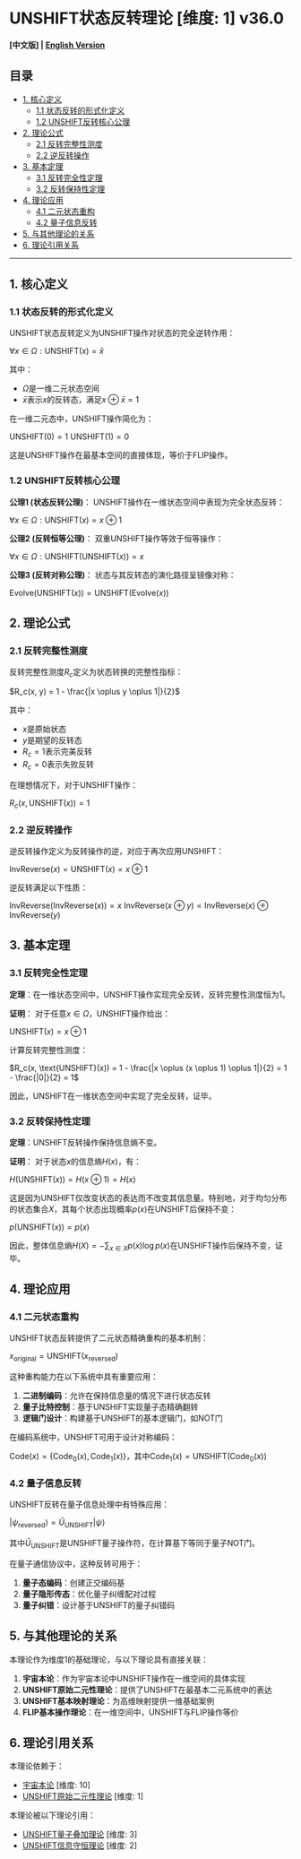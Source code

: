 # UNSHIFT状态反转理论 [维度: 1] v36.0

**[中文版] | [English Version](formal_theory_unshift_state_inversion_en.md)**

## 目录

- [1. 核心定义](#1-核心定义)
  - [1.1 状态反转的形式化定义](#11-状态反转的形式化定义)
  - [1.2 UNSHIFT反转核心公理](#12-unshift反转核心公理)
- [2. 理论公式](#2-理论公式)
  - [2.1 反转完整性测度](#21-反转完整性测度)
  - [2.2 逆反转操作](#22-逆反转操作)
- [3. 基本定理](#3-基本定理)
  - [3.1 反转完全性定理](#31-反转完全性定理)
  - [3.2 反转保持性定理](#32-反转保持性定理)
- [4. 理论应用](#4-理论应用)
  - [4.1 二元状态重构](#41-二元状态重构)
  - [4.2 量子信息反转](#42-量子信息反转)
- [5. 与其他理论的关系](#5-与其他理论的关系)
- [6. 理论引用关系](#6-理论引用关系)

---

## 1. 核心定义

### 1.1 状态反转的形式化定义

UNSHIFT状态反转定义为UNSHIFT操作对状态的完全逆转作用：

$`\forall x \in \Omega: \text{UNSHIFT}(x) = \bar{x}`$

其中：
- $`\Omega`$是一维二元状态空间
- $`\bar{x}`$表示$`x`$的反转态，满足$`x \oplus \bar{x} = 1`$

在一维二元态中，UNSHIFT操作简化为：

$`\text{UNSHIFT}(0) = 1`$
$`\text{UNSHIFT}(1) = 0`$

这是UNSHIFT操作在最基本空间的直接体现，等价于FLIP操作。

### 1.2 UNSHIFT反转核心公理

**公理1 (状态反转公理)**：
UNSHIFT操作在一维状态空间中表现为完全状态反转：

$`\forall x \in \Omega: \text{UNSHIFT}(x) = x \oplus 1`$

**公理2 (反转恒等公理)**：
双重UNSHIFT操作等效于恒等操作：

$`\forall x \in \Omega: \text{UNSHIFT}(\text{UNSHIFT}(x)) = x`$

**公理3 (反转对称公理)**：
状态与其反转态的演化路径呈镜像对称：

$`\text{Evolve}(\text{UNSHIFT}(x)) = \text{UNSHIFT}(\text{Evolve}(x))`$

## 2. 理论公式

### 2.1 反转完整性测度

反转完整性测度$`R_c`$定义为状态转换的完整性指标：

$`R_c(x, y) = 1 - \frac{|x \oplus y \oplus 1|}{2}`$

其中：
- $`x`$是原始状态
- $`y`$是期望的反转态
- $`R_c = 1`$表示完美反转
- $`R_c = 0`$表示失败反转

在理想情况下，对于UNSHIFT操作：

$`R_c(x, \text{UNSHIFT}(x)) = 1`$

### 2.2 逆反转操作

逆反转操作定义为反转操作的逆，对应于再次应用UNSHIFT：

$`\text{InvReverse}(x) = \text{UNSHIFT}(x) = x \oplus 1`$

逆反转满足以下性质：

$`\text{InvReverse}(\text{InvReverse}(x)) = x`$
$`\text{InvReverse}(x \oplus y) = \text{InvReverse}(x) \oplus \text{InvReverse}(y)`$

## 3. 基本定理

### 3.1 反转完全性定理

**定理**：在一维状态空间中，UNSHIFT操作实现完全反转，反转完整性测度恒为1。

**证明**：
对于任意$`x \in \Omega`$，UNSHIFT操作给出：

$`\text{UNSHIFT}(x) = x \oplus 1`$

计算反转完整性测度：

$`R_c(x, \text{UNSHIFT}(x)) = 1 - \frac{|x \oplus (x \oplus 1) \oplus 1|}{2} = 1 - \frac{|0|}{2} = 1`$

因此，UNSHIFT在一维状态空间中实现了完全反转，证毕。

### 3.2 反转保持性定理

**定理**：UNSHIFT反转操作保持信息熵不变。

**证明**：
对于状态$`x`$的信息熵$`H(x)`$，有：

$`H(\text{UNSHIFT}(x)) = H(x \oplus 1) = H(x)`$

这是因为UNSHIFT仅改变状态的表达而不改变其信息量。特别地，对于均匀分布的状态集合$`X`$，其每个状态出现概率$`p(x)`$在UNSHIFT后保持不变：

$`p(\text{UNSHIFT}(x)) = p(x)`$

因此，整体信息熵$`H(X) = -\sum_{x \in X} p(x)\log p(x)`$在UNSHIFT操作后保持不变，证毕。

## 4. 理论应用

### 4.1 二元状态重构

UNSHIFT状态反转提供了二元状态精确重构的基本机制：

$`x_{\text{original}} = \text{UNSHIFT}(x_{\text{reversed}})`$

这种重构能力在以下系统中具有重要应用：

1. **二进制编码**：允许在保持信息量的情况下进行状态反转
2. **量子比特控制**：基于UNSHIFT实现量子态精确翻转
3. **逻辑门设计**：构建基于UNSHIFT的基本逻辑门，如NOT门

在编码系统中，UNSHIFT可用于设计对称编码：

$`\text{Code}(x) = \{\text{Code}_0(x), \text{Code}_1(x)\}`$，其中$`\text{Code}_1(x) = \text{UNSHIFT}(\text{Code}_0(x))`$

### 4.2 量子信息反转

UNSHIFT反转在量子信息处理中有特殊应用：

$`|\psi_{\text{reversed}}\rangle = \hat{U}_{\text{UNSHIFT}}|\psi\rangle`$

其中$`\hat{U}_{\text{UNSHIFT}}`$是UNSHIFT量子操作符，在计算基下等同于量子NOT门。

在量子通信协议中，这种反转可用于：

1. **量子态编码**：创建正交编码基
2. **量子隐形传态**：优化量子纠缠配对过程
3. **量子纠错**：设计基于UNSHIFT的量子纠错码

## 5. 与其他理论的关系

本理论作为维度1的基础理论，与以下理论具有直接关联：

1. **宇宙本论**：作为宇宙本论中UNSHIFT操作在一维空间的具体实现
2. **UNSHIFT原始二元性理论**：提供了UNSHIFT在最基本二元系统中的表达
3. **UNSHIFT基本映射理论**：为高维映射提供一维基础案例
4. **FLIP基本操作理论**：在一维空间中，UNSHIFT与FLIP操作等价

## 6. 理论引用关系

本理论依赖于：
- [宇宙本论](formal_theory_cosmic_ontology.md) [维度: 10]
- [UNSHIFT原始二元性理论](formal_theory_unshift_primitive_duality.md) [维度: 1]

本理论被以下理论引用：
- [UNSHIFT量子叠加理论](formal_theory_unshift_quantum_superposition.md) [维度: 3]
- [UNSHIFT信息守恒理论](formal_theory_unshift_information_conservation.md) [维度: 2] 
